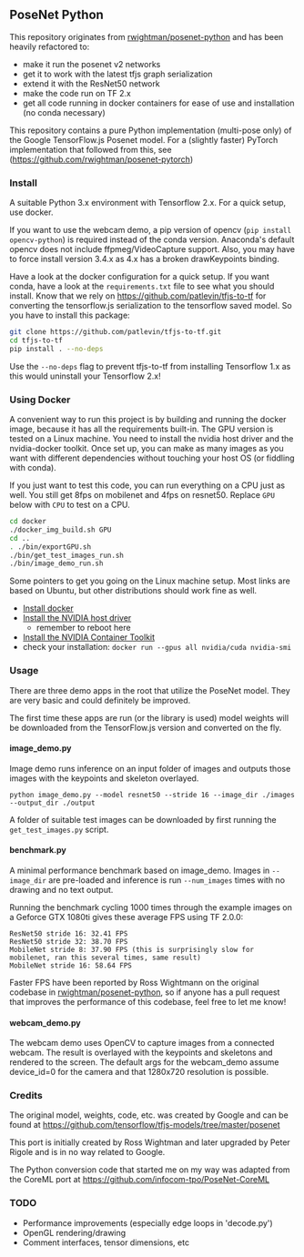 ## PoseNet Python

This repository originates from [rwightman/posenet-python](https://github.com/rwightman/posenet-python) and has been 
heavily refactored to: 
 * make it run the posenet v2 networks 
 * get it to work with the latest tfjs graph serialization 
 * extend it with the ResNet50 network
 * make the code run on TF 2.x
 * get all code running in docker containers for ease of use and installation (no conda necessary)

This repository contains a pure Python implementation (multi-pose only) of the Google TensorFlow.js Posenet model. 
For a (slightly faster) PyTorch implementation that followed from this, 
see (https://github.com/rwightman/posenet-pytorch)
  

### Install

A suitable Python 3.x environment with Tensorflow 2.x. For a quick setup, use docker. 

If you want to use the webcam demo, a pip version of opencv (`pip install opencv-python`) is required instead of 
the conda version. Anaconda's default opencv does not include ffpmeg/VideoCapture support. Also, you may have to 
force install version 3.4.x as 4.x has a broken drawKeypoints binding.

Have a look at the docker configuration for a quick setup. If you want conda, have a look at the `requirements.txt` 
file to see what you should install. Know that we rely on https://github.com/patlevin/tfjs-to-tf for 
converting the tensorflow.js serialization to the tensorflow saved model. So you have to install this package: 

```bash
git clone https://github.com/patlevin/tfjs-to-tf.git 
cd tfjs-to-tf 
pip install . --no-deps 
```

Use the `--no-deps` flag to prevent tfjs-to-tf from installing Tensorflow 1.x as this would uninstall your 
Tensorflow 2.x!


### Using Docker 

A convenient way to run this project is by building and running the docker image, because it has all the requirements 
built-in. 
The GPU version is tested on a Linux machine. You need to install the nvidia host driver and the nvidia-docker toolkit. 
Once set up, you can make as many images as you want with different dependencies without touching your host OS 
(or fiddling with conda).  

If you just want to test this code, you can run everything on a CPU just as well. You still get 8fps on mobilenet and 
4fps on resnet50. Replace `GPU` below with `CPU` to test on a CPU.

```bash
cd docker
./docker_img_build.sh GPU
cd ..  
. ./bin/exportGPU.sh
./bin/get_test_images_run.sh
./bin/image_demo_run.sh
``` 

Some pointers to get you going on the Linux machine setup. Most links are based on Ubuntu, but other distributions 
should work fine as well. 
* [Install docker](https://docs.docker.com/install/linux/docker-ce/ubuntu/ )
* [Install the NVIDIA host driver](https://docs.nvidia.com/cuda/cuda-installation-guide-linux/index.html#ubuntu-installation)
  * remember to reboot here
* [Install the NVIDIA Container Toolkit](https://github.com/NVIDIA/nvidia-docker)
* check your installation: `docker run --gpus all nvidia/cuda nvidia-smi`


### Usage

There are three demo apps in the root that utilize the PoseNet model. They are very basic and could definitely be 
improved.

The first time these apps are run (or the library is used) model weights will be downloaded from the TensorFlow.js 
version and converted on the fly.

#### image_demo.py 

Image demo runs inference on an input folder of images and outputs those images with the keypoints and skeleton 
overlayed.

`python image_demo.py --model resnet50 --stride 16 --image_dir ./images --output_dir ./output`

A folder of suitable test images can be downloaded by first running the `get_test_images.py` script.

#### benchmark.py

A minimal performance benchmark based on image_demo. Images in `--image_dir` are pre-loaded and inference is 
run `--num_images` times with no drawing and no text output.

Running the benchmark cycling 1000 times through the example images on a Geforce GTX 1080ti gives these average FPS 
using TF 2.0.0:

```
ResNet50 stride 16: 32.41 FPS
ResNet50 stride 32: 38.70 FPS 
MobileNet stride 8: 37.90 FPS (this is surprisingly slow for mobilenet, ran this several times, same result)
MobileNet stride 16: 58.64 FPS
```

Faster FPS have been reported by Ross Wightmann on the original codebase in 
[rwightman/posenet-python](https://github.com/rwightman/posenet-python), so if anyone has a pull request that 
improves the performance of this codebase, feel free to let me know! 

#### webcam_demo.py

The webcam demo uses OpenCV to capture images from a connected webcam. The result is overlayed with the keypoints and 
skeletons and rendered to the screen. The default args for the webcam_demo assume device_id=0 for the camera and 
that 1280x720 resolution is possible.

### Credits

The original model, weights, code, etc. was created by Google and can be found at 
https://github.com/tensorflow/tfjs-models/tree/master/posenet

This port is initially created by Ross Wightman and later upgraded by Peter Rigole and is in no way related to Google.

The Python conversion code that started me on my way was adapted from the CoreML port at 
https://github.com/infocom-tpo/PoseNet-CoreML

### TODO 
* Performance improvements (especially edge loops in 'decode.py')
* OpenGL rendering/drawing
* Comment interfaces, tensor dimensions, etc
